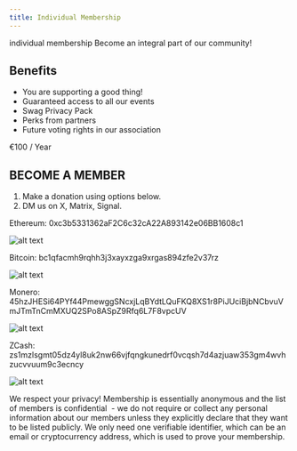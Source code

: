 ```yaml
---
title: Individual Membership
---
```


individual membership
Become an integral part of our community!

## Benefits
- You are supporting a good thing!
- Guaranteed access to all our events
- Swag Privacy Pack
- Perks from partners
- Future voting rights in our association

€100 / Year

## BECOME A MEMBER

1. Make a donation using options below.
2. DM us on X, Matrix, Signal.

Ethereum: 0xc3b5331362aF2C6c32cA22A893142e06BB1608c1

![alt text](https://github.com/web3privacy/docs/assets/101947219/5fe894e4-8135-48e4-8632-77cd50e7a289)

Bitcoin: bc1qfacmh9rqhh3j3xayxzga9xrgas894zfe2v37rz

![alt text](https://github.com/web3privacy/docs/assets/101947219/ca812e7b-b8a9-4045-bdfb-7df0f139a54c)

Monero: 45hzJHESi64PYf44PmewggSNcxjLqBYdtLQuFKQ8XS1r8PiJUciBjbNCbvuVmJTmTnCmMXUQ2SPo8ASpZ9Rfq6L7F8vpcUV

![alt text](https://github.com/web3privacy/docs/assets/101947219/593dfdcb-30d6-4757-82ba-6252483c05d2)

ZCash: zs1mzlsgmt05dz4yl8uk2nw66vjfqngkunedrf0vcqsh7d4azjuaw353gm4wvhzucvvuum9c3ecncy

![alt text](https://github.com/web3privacy/docs/assets/101947219/cbebe094-8175-446a-8ddc-f8cebd293120)

We respect your privacy!
Membership is essentially anonymous and the list of members is confidential  - we do not require or collect any personal information about our members unless they explicitly declare that they want to be listed publicly.
We only need one verifiable identifier, which can be an email or cryptocurrency address, which is used to prove your membership.
